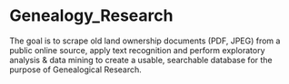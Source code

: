 # Genealogy_Research
The goal is to scrape old land ownership documents  (PDF, JPEG) from a public online source, apply text recognition and perform exploratory analysis &amp; data mining to create a usable, searchable database for the purpose of Genealogical Research.
